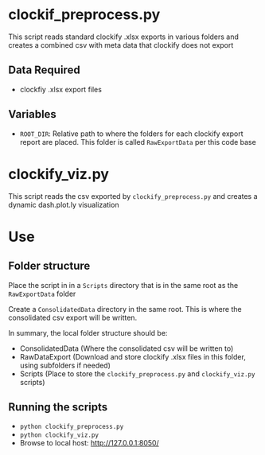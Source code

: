 # clockif_preprocess.py
This script reads standard clockify .xlsx exports in various folders and creates a combined csv with meta data that clockify does not export

## Data Required
* clockfiy .xlsx export files

## Variables
* `ROOT_DIR`: Relative path to where the folders for each clockify export report are placed. This folder is called `RawExportData` per this code base

# clockify_viz.py
This script reads the csv exported by `clockify_preprocess.py` and creates a dynamic dash.plot.ly visualization

# Use
## Folder structure
Place the script in in a `Scripts` directory that is in the same root as the `RawExportData` folder

Create a `ConsolidatedData` directory in the same root. This is where the consolidated csv export will be written. 

In summary, the local folder structure should be:
* ConsolidatedData (Where the consolidated csv will be written to)
* RawDataExport (Download and store clockify .xlsx files in this folder, using subfolders if needed)
* Scripts (Place to store the `clockify_preprocess.py` and `clockify_viz.py` scripts)

## Running the scripts
* `python clockify_preprocess.py`
* `python clockify_viz.py`
* Browse to local host: http://127.0.0.1:8050/


